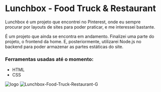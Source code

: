 # Lunchbox - Food Truck & Restaurant
<p>Lunchbox é um projeto que encontrei no Pinterest, onde eu sempre procurar por layouts de sites para poder praticar, e me interessei
bastante.</p>
<p>É um projeto que ainda se encontra em andamento. Finalizei uma parte do projeto, o frontend da home. E, posteriormente, utilizarei
Node.js no backend para poder armazenar as partes estáticas do site.</p>

### Ferramentas usadas até o momento: 
<ul>
  <li>HTML</li>
  <li>CSS</li>  
</ul>

![logo](https://user-images.githubusercontent.com/60411725/77698730-def7a700-6f8f-11ea-9147-0135693d371d.png)
![Lunchbox-Food-Truck-Restaurant-G](https://user-images.githubusercontent.com/60411725/77700030-3565e500-6f92-11ea-967f-20c07b5235d1.gif)
